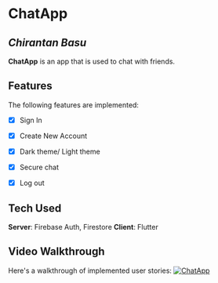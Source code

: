 # ChatApp

## *Chirantan Basu*

**ChatApp** is an app that is used to chat with friends.

## Features

The following features are implemented:
* [x] Sign In
* [x] Create New Account
* [x] Dark theme/ Light theme
* [x] Secure chat
* [x] Log out



## Tech Used
**Server**: Firebase Auth, Firestore 
**Client**: Flutter


## Video Walkthrough

Here's a walkthrough of implemented user stories:
[![ChatApp]()](https://youtu.be/QcN9-bgkM0k "ChatApp")
